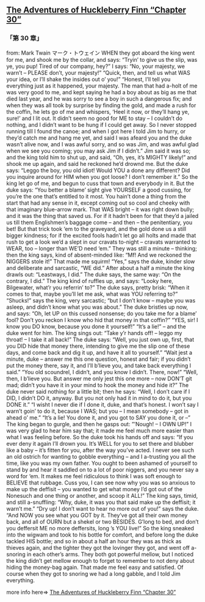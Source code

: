 ## [The Adventures of Huckleberry Finn “Chapter 30”](https://www.beanreading.com/ja/article/796?source=github )  
###  「第 30 章」 
  from:  Mark Twain マーク・トウェイン 
WHEN they got aboard the king went for me, and shook me by the collar, and says:
“Tryin’ to give us the slip, was ye, you pup! Tired of our company, hey?”
I says:
“No, your majesty, we warn’t – PLEASE don’t, your majesty!”
“Quick, then, and tell us what WAS your idea, or I’ll shake the insides out o’ you!”
“Honest, I’ll tell you everything just as it happened, your majesty. The man that had a-holt of me was very good to me, and kept saying he had a boy about as big as me that died last year, and he was sorry to see a boy in such a dangerous fix; and when they was all took by surprise by finding the gold, and made a rush for the coffin, he lets go of me and whispers, ‘Heel it now, or they’ll hang ye, sure!’ and I lit out. It didn’t seem no good for ME to stay – I couldn’t do nothing, and I didn’t want to be hung if I could get away. So I never stopped running till I found the canoe; and when I got here I told Jim to hurry, or they’d catch me and hang me yet, and said I was afeard you and the duke wasn’t alive now, and I was awful sorry, and so was Jim, and was awful glad when we see you coming; you may ask Jim if I didn’t.”
Jim said it was so; and the king told him to shut up, and said, “Oh, yes, it’s MIGHTY likely!” and shook me up again, and said he reckoned he’d drownd me. But the duke says:
“Leggo the boy, you old idiot! Would YOU a done any different? Did you inquire around for HIM when you got loose? I don’t remember it.”
So the king let go of me, and begun to cuss that town and everybody in it. But the duke says:
“You better a blame’ sight give YOURSELF a good cussing, for you’re the one that’s entitled to it most. You hain’t done a thing from the start that had any sense in it, except coming out so cool and cheeky with that imaginary blue-arrow mark. That WAS bright – it was right down bully; and it was the thing that saved us. For if it hadn’t been for that they’d a jailed us till them Englishmen’s baggage come – and then – the penitentiary, you bet! But that trick took ‘em to the graveyard, and the gold done us a still bigger kindness; for if the excited fools hadn’t let go all holts and made that rush to get a look we’d a slept in our cravats to-night – cravats warranted to WEAR, too – longer than WE’D need ‘em.”
They was still a minute – thinking; then the king says, kind of absent-minded like:
“Mf! And we reckoned the NIGGERS stole it!”
That made me squirm!
“Yes,” says the duke, kinder slow and deliberate and sarcastic, “WE did.”
After about a half a minute the king drawls out:
“Leastways, I did.”
The duke says, the same way:
“On the contrary, I did.”
The king kind of ruffles up, and says:
“Looky here, Bilgewater, what’r you referrin’ to?”
The duke says, pretty brisk:
“When it comes to that, maybe you’ll let me ask, what was YOU referring to?”
“Shucks!” says the king, very sarcastic; “but I don’t know – maybe you was asleep, and didn’t know what you was about.”
The duke bristles up now, and says:
“Oh, let UP on this cussed nonsense; do you take me for a blame’ fool? Don’t you reckon I know who hid that money in that coffin?”
“YES, sir! I know you DO know, because you done it yourself!”
“It’s a lie!” – and the duke went for him. The king sings out:
“Take y’r hands off! – leggo my throat! – I take it all back!”
The duke says:
“Well, you just own up, first, that you DID hide that money there, intending to give me the slip one of these days, and come back and dig it up, and have it all to yourself.”
“Wait jest a minute, duke – answer me this one question, honest and fair; if you didn’t put the money there, say it, and I’ll b’lieve you, and take back everything I said.”
“You old scoundrel, I didn’t, and you know I didn’t. There, now!”
“Well, then, I b’lieve you. But answer me only jest this one more – now DON’T git mad; didn’t you have it in your mind to hook the money and hide it?”
The duke never said nothing for a little bit; then he says:
“Well, I don’t care if I DID, I didn’t DO it, anyway. But you not only had it in mind to do it, but you DONE it.”
“I wisht I never die if I done it, duke, and that’s honest. I won’t say I warn’t goin’ to do it, because I WAS; but you – I mean somebody – got in ahead o’ me.”
“It’s a lie! You done it, and you got to SAY you done it, or –”
The king began to gurgle, and then he gasps out:
”’Nough! – I OWN UP!”
I was very glad to hear him say that; it made me feel much more easier than what I was feeling before. So the duke took his hands off and says:
“If you ever deny it again I’ll drown you. It’s WELL for you to set there and blubber like a baby – it’s fitten for you, after the way you’ve acted. I never see such an old ostrich for wanting to gobble everything – and I a-trusting you all the time, like you was my own father. You ought to been ashamed of yourself to stand by and hear it saddled on to a lot of poor niggers, and you never say a word for ‘em. It makes me feel ridiculous to think I was soft enough to BELIEVE that rubbage. Cuss you, I can see now why you was so anxious to make up the deffisit – you wanted to get what money I’d got out of the Nonesuch and one thing or another, and scoop it ALL!”
The king says, timid, and still a-snuffling:
“Why, duke, it was you that said make up the deffisit; it warn’t me.”
“Dry up! I don’t want to hear no more out of you!” says the duke. “And NOW you see what you GOT by it. They’ve got all their own money back, and all of OURN but a shekel or two BESIDES. G’long to bed, and don’t you deffersit ME no more deffersits, long ’s YOU live!”
So the king sneaked into the wigwam and took to his bottle for comfort, and before long the duke tackled HIS bottle; and so in about a half an hour they was as thick as thieves again, and the tighter they got the lovinger they got, and went off a-snoring in each other’s arms. They both got powerful mellow, but I noticed the king didn’t get mellow enough to forget to remember to not deny about hiding the money-bag again. That made me feel easy and satisfied. Of course when they got to snoring we had a long gabble, and I told Jim everything.


more info here=>   [The Adventures of Huckleberry Finn “Chapter 30”](https://www.beanreading.com/ja/article/796?source=github ) 

